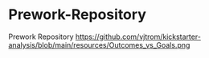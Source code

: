 # Prework-Repository
Prework Repository
https://github.com/vjtrom/kickstarter-analysis/blob/main/resources/Outcomes_vs_Goals.png

